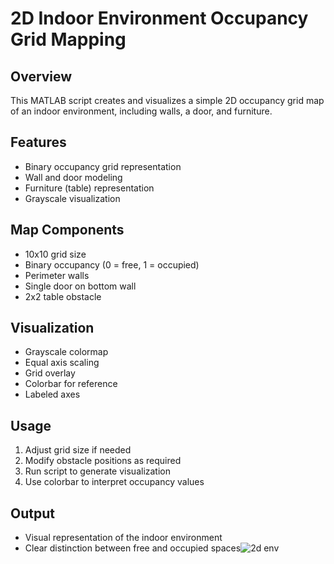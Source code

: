 # 2D Indoor Environment Occupancy Grid Mapping

## Overview
This MATLAB script creates and visualizes a simple 2D occupancy grid map of an indoor environment, including walls, a door, and furniture.

## Features
- Binary occupancy grid representation
- Wall and door modeling
- Furniture (table) representation
- Grayscale visualization

## Map Components
- 10x10 grid size
- Binary occupancy (0 = free, 1 = occupied)
- Perimeter walls
- Single door on bottom wall
- 2x2 table obstacle

## Visualization
- Grayscale colormap
- Equal axis scaling
- Grid overlay
- Colorbar for reference
- Labeled axes

## Usage
1. Adjust grid size if needed
2. Modify obstacle positions as required
3. Run script to generate visualization
4. Use colorbar to interpret occupancy values

## Output
- Visual representation of the indoor environment
- Clear distinction between free and occupied spaces![2d env](https://github.com/user-attachments/assets/40007c99-545c-48b0-9b6a-6e28f88e92e4)
